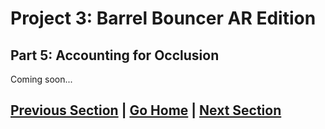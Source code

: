 # Project 3: Barrel Bouncer AR Edition

## Part 5: Accounting for Occlusion

Coming soon...

## [Previous Section](../set-up-barrels) | [Go Home](..) | [Next Section](../lighting)
